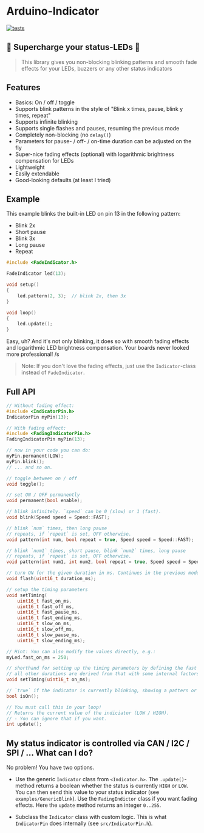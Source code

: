 # Arduino-Indicator

[![tests](https://github.com/tfeldmann/Arduino-Indicator/actions/workflows/tests.yml/badge.svg)](https://github.com/tfeldmann/Arduino-Indicator/actions/workflows/tests.yml)

## 🚨 Supercharge your status-LEDs 🚨

> This library gives you non-blocking blinking patterns and smooth fade effects for your
> LEDs, buzzers or any other status indicators

## Features

- Basics: On / off / toggle
- Supports blink patterns in the style of "Blink x times, pause, blink y times, repeat"
- Supports infinite blinking
- Supports single flashes and pauses, resuming the previous mode
- Completely non-blocking (no `delay()`)
- Parameters for pause- / off- / on-time duration can be adjusted on the fly
- Super-nice fading effects (optional) with logarithmic brightness compensation for LEDs
- Lightweight
- Easily extendable
- Good-looking defaults (at least I tried)

## Example

This example blinks the built-in LED on pin 13 in the following pattern:

- Blink 2x
- Short pause
- Blink 3x
- Long pause
- Repeat

```C
#include <FadeIndicator.h>

FadeIndicator led(13);

void setup()
{
    led.pattern(2, 3);  // blink 2x, then 3x
}

void loop()
{
    led.update();
}
```

Easy, uh? And it's not only blinking, it does so with smooth fading effects and
logarithmic LED brightness compensation. Your boards never looked more professional! /s

> Note: If you don't love the fading effects, just use the `Indicator`-class instead of
> `FadeIndicator`.

## Full API

```C
// Without fading effect:
#include <IndicatorPin.h>
IndicatorPin myPin(13);

// With fading effect:
#include <FadingIndicatorPin.h>
FadingIndicatorPin myPin(13);

// now in your code you can do:
myPin.permanent(LOW);
myPin.blink();
// ... and so on.
```

```C
// toggle between on / off
void toggle();

// set ON / OFF permanently
void permanent(bool enable);

// blink infinitely. `speed` can be 0 (slow) or 1 (fast).
void blink(Speed speed = Speed::FAST);

// blink `num` times, then long pause
// repeats, if `repeat` is set, OFF otherwise.
void pattern(int num, bool repeat = true, Speed speed = Speed::FAST);

// blink `num1` times, short pause, blink `num2` times, long pause
// repeats, if `repeat` is set, OFF otherwise.
void pattern(int num1, int num2, bool repeat = true, Speed speed = Speed::FAST);

// turn ON for the given duration in ms. Continues in the previous mode afterwards.
void flash(uint16_t duration_ms);

// setup the timing parameters
void setTiming(
    uint16_t fast_on_ms,
    uint16_t fast_off_ms,
    uint16_t fast_pause_ms,
    uint16_t fast_ending_ms,
    uint16_t slow_on_ms,
    uint16_t slow_off_ms,
    uint16_t slow_pause_ms,
    uint16_t slow_ending_ms);

// Hint: You can also modify the values directly, e.g.:
myLed.fast_on_ms = 250;

// shorthand for setting up the timing parameters by defining the fast ON duration in ms.
// all other durations are derived from that with some internal factors.
void setTiming(uint16_t on_ms);

// `true` if the indicator is currently blinking, showing a pattern or flashing
bool isOn();

// You must call this in your loop!
// Returns the current value of the indiciator (LOW / HIGH).
// - You can ignore that if you want.
int update();
```

## My status indicator is controlled via CAN / I2C / SPI / ... What can I do?

No problem! You have two options.

- Use the generic `Indicator` class from `<Indicator.h>`. The `.update()`-method returns
  a boolean whether the status is currently `HIGH` or `LOW`. You can then send this
  value to your status indicator (see `examples/GenericBlink`). Use the `FadingIndictor`
  class if you want fading effects. Here the `update` method returns an integer `0..255`.

- Subclass the `Indicator` class with custom logic. This is what `IndicatorPin` does
  internally (see `src/IndicatorPin.h`).
